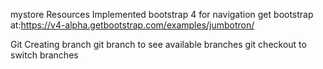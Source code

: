  mystore
Resources
Implemented bootstrap 4 for  navigation get bootstrap at:https://v4-alpha.getbootstrap.com/examples/jumbotron/

Git
Creating branch
git branch to see available branches
git checkout to switch branches
